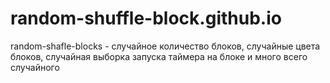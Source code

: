 # random-shuffle-block.github.io
random-shafle-blocks - случайное количество блоков, случайные цвета блоков, случайная выборка запуска таймера на блоке и много всего случайного
